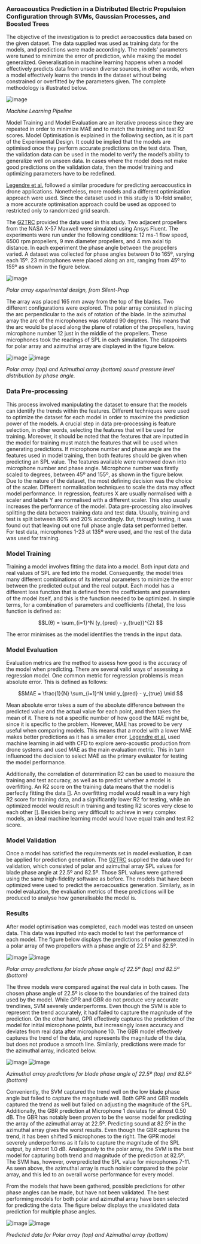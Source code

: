 ### Aeroacoustics Prediction in a Distributed Electric Propulsion Configuration through SVMs, Gaussian Processes, and Boosted Trees

The objective of the investigation is to predict aeroacoustics data based on the given dataset. The data supplied was used as training data for the models, and predictions were made accordingly. The models’ parameters were tuned to minimize the error of prediction, while making the model generalized. Generalisation in machine learning happens when a model effectively predicts data from unseen diverse sources, in other words, when a model effectively learns the trends in the dataset without being constrained or overfitted by the parameters given. The complete methodology is illustrated below.


![image](assets/methodology.svg)

*Machine Learning Pipeline* 

Model Training and Model Evaluation are an iterative process since they are repeated in order to minimize MAE and to match the training and test R2 scores. Model Optimisation is explained in the following section, as it is part of the Experimental Design. It could be implied that the models are optimised once they perform accurate predictions on the test data. Then, the validation data can be used in the model to verify the model’s ability to generalize well on unseen data. In cases where the model does not make good predictions on the validation data, then the model training and optimizing parameters have to be redefined.

[Legendre et al.](https://www.researchgate.net/publication/353771519_A_machine_learning-based_methodology_for_computational_aeroacoustics_predictions_of_multi-propeller_drones) followed a similar procedure for predicting aeroacoustics in drone applications. Nonetheless, more models and a different optimisation approach were used. Since the dataset used in this study is 10-fold smaller, a more accurate optimisation approach could be used as opposed to restricted only to randomized grid search.

The [G2TRC](https://www.nottingham.ac.uk/research/groups/gas-turbine-and-transmissions-centre/contact.aspx) provided the data used in this study. Two adjacent propellers from the NASA X-57 Maxwell were simulated using Ansys Fluent. The experiments were run under the following conditions: 12 ms-1 flow speed, 6500 rpm propellers, 9 mm diameter propellers, and 4 mm axial tip distance. In each experiment the phase angle between the propellers varied. A dataset was collected for phase angles between 0 to 165º, varying each 15º. 23 microphones were placed along an arc, ranging from 45º to 155º as shown in the figure below.

![image](assets/microphone_array_silentprop.png)

*Polar array experimental design, from Silent-Prop*

The array was placed 165 mm away from the top of the blades. Two different configurations were explored. The polar array consisted in placing the arc perpendicular to the axis of rotation of the blade. In the azimuthal array the arc of the microphones was rotated 90 degrees. This means that the arc would be placed along the plane of rotation of the propellers, having microphone number 12 just in the middle of the propellers. These microphones took the readings of SPL in each simulation. The datapoints for polar array and azimuthal array are displayed in the figure below. 

 ![image](assets/polar_array.png)
 ![image](assets/azimuthal_array.png)

*Polar array (top) and Azimuthal array (bottom) sound pressure level distribution by phase angle.*

### Data Pre-processing
This process involved manipulating the dataset to ensure that the models can identify the trends within the features. Different techniques were used to optimize the dataset for each model in order to maximize the prediction power of the models. A crucial step in data pre-processing is feature selection, in other words, selecting the features that will be used for training. Moreover, it should be noted that the features that are inputted in the model for training must match the features that will be used when generating predictions. If microphone number and phase angle are the features used in model training, then both features should be given when predicting an SPL value. The features available were narrowed down into microphone number and phase angle. Microphone number was firstly scaled to degrees, between 45º and 155º, as shown in the figure below.
Due to the nature of the dataset, the most defining decision was the choice of the scaler. Different normalisation techniques to scale the data may affect model performance. In regression, features X are usually normalised with a scaler and labels Y are normalised with a different scaler. This step usually increases the performance of the model. Data pre-processing also involves splitting the data between training data and test data. Usually, training and test is split between 80% and 20% accordingly. But, through testing, it was found out that leaving out one full phase angle data set performed better. For test data, microphones 1-23 at 135º were used, and the rest of the data was used for training.

### Model Training
Training a model involves fitting the data into a model. Both input data and real values of SPL are fed into the model. Consequently, the model tries many different combinations of its internal parameters to minimize the error between the predicted output and the real output. Each model has a different loss function that is defined from the coefficients and parameters of the model itself, and this is the function needed to be optimized. In simple terms, for a combination of parameters and coefficients (\theta), the loss function is defined as:

```math
L(θ) = \sum_{i=1}^N  (y_{pred} - y_{true})^{2} 
```

The error minimises as the model identifies the trends in the input data.

### Model Evaluation
Evaluation metrics are the method to assess how good is the accuracy of the model when predicting. There are several valid ways of assessing a regression model. One common metric for regression problems is mean absolute error. This is defined as follows:

```math
MAE =  \frac{1}{N}  \sum_{i=1}^N \mid y_{pred} - y_{true} \mid 
```

Mean absolute error takes a sum of the absolute difference between the predicted value and the actual value for each point, and then takes the mean of it. There is not a specific number of how good the MAE might be, since it is specific to the problem. However, MAE has proved to be very useful when comparing models. This means that a model with a lower MAE makes better predictions as it has a smaller error. [Legendre et al.](https://www.researchgate.net/publication/353771519_A_machine_learning-based_methodology_for_computational_aeroacoustics_predictions_of_multi-propeller_drones) used machine learning in aid with CFD to explore aero-acoustic production from drone systems and used MAE as the main evaluation metric. This in turn influenced the decision to select MAE as the primary evaluator for testing the model performance.

Additionally, the correlation of determination R2 can be used to measure the training and test accuracy, as well as to predict whether a model is overfitting. An R2 score on the training data means that the model is perfectly fitting the data []. An overfitting model would result in a very high R2 score for training data, and a significantly lower R2 for testing, while an optimized model would result in training and testing R2 scores very close to each other []. Besides being very difficult to achieve in very complex models, an ideal machine learning model would have equal train and test R2 score.

### Model Validation
Once a model has satisfied the requirements set in model evaluation, it can be applied for prediction generation. The [G2TRC](https://www.nottingham.ac.uk/research/groups/gas-turbine-and-transmissions-centre/contact.aspx) supplied the data used for validation, which consisted of polar and azimuthal array SPL values for blade phase angle at 22.5º and 82.5º. Those SPL values were gathered using the same high-fidelity software as before. The models that have been optimized were used to predict the aeroacoustics generation. Similarly, as in model evaluation, the evaluation metrics of these predictions will be produced to analyse how generalisable the model is.

### Results
After model optimisation was completed, each model was tested on unseen data. This data was inputted into each model to test the performance of each model. The figure below displays the predictions of noise generated in a polar array of two propellers with a phase angle of 22.5º and 82.5º. 

![image](assets/results_poli_22.png)
![image](assets/results_poli_82.png)

*Polar array predictions for blade phase angle of 22.5º (top) and 82.5º (bottom)* 

The three models were compared against the real data in both cases. The chosen phase angle of 22.5º is close to the boundaries of the trained data used by the model. While GPR and GBR do not produce very accurate trendlines, SVM severely underperforms. Even though the SVM is able to represent the trend accurately, it had failed to capture the magnitude of the prediction. On the other hand, GPR effectively captures the prediction of the model for initial microphone points, but increasingly loses accuracy and deviates from real data after microphone 10. The GBR model effectively captures the trend of the data, and represents the magnitude of the data, but does not produce a smooth line.
Similarly, predictions were made for the azimuthal array, indicated below.

![image](assets/results_azi_22.png)
![image](assets/results_azi_82.png)

*Azimuthal array predictions for blade phase angle of 22.5º (top) and 82.5º (bottom)*

Conveniently, the SVM captured the trend well on the low blade phase angle but failed to capture the magnitude well. Both GPR and GBR models captured the trend as well but failed on adjusting the magnitude of the SPL. Additionally, the GBR prediction at Microphone 1 deviates for almost 0.50 dB. The GBR has notably been proven to be the worse model for predicting the array of the azimuthal array at 22.5º.
Predicting sound at 82.5º in the azimuthal array gives the worst results. Even though the GBR captures the trend, it has been shifted 5 microphones to the right. The GPR model severely underperforms as it fails to capture the magnitude of the SPL output, by almost 1.0 dB. Analogously to the polar array, the SVM is the best model for capturing both trend and magnitude of the prediction at 82.5º. The SVM has, however, overpredicted the SPL value for microphones 7-11. As seen above, the azimuthal array is much noisier compared to the polar array, and this led to an overall worse performance for every model.

From the models that have been gathered, possible predictions for other phase angles can be made, but have not been validated. The best performing models for both polar and azimuthal array have been selected for predicting the data. The figure below displays the unvalidated data prediction for multiple phase angles.

![image](assets/polar_array_predictions.png)
![image](assets/azimuthal_array_predictions.png)

*Predicted data for Polar array (top) and Azimuthal array (bottom)*

